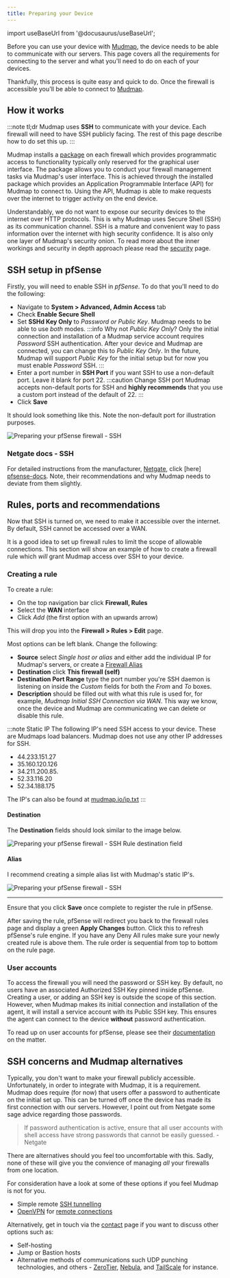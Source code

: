 ```yaml
---
title: Preparing your Device
---
```


import useBaseUrl from '@docusaurus/useBaseUrl';

Before you can use your device with [Mudmap], the device needs to be able to
communicate with our servers. This page covers all the requirements for 
connecting to the server and what you'll need to do on each of your devices.

Thankfully, this process is quite easy and quick to do. Once the firewall is 
accessible you'll be able to connect to [Mudmap].

## How it works

:::note tl;dr
Mudmap uses **SSH** to communicate with your device. Each firewall will 
need to have SSH publicly facing. The rest of this page describe how to do 
set this up. 
:::

Mudmap installs a [package] on each firewall which provides programmatic 
access to functionality typically only reserved for the graphical user 
interface. The package allows you to conduct your firewall management tasks 
via Mudmap's user interface. This is achieved through the installed package 
which provides an Application Programmable Interface (API) for Mudmap to 
connect to. Using the API, Mudmap is able to make requests over the 
internet to trigger activity on the end device. 

Understandably, we do not want to expose our security devices to the internet
over HTTP protocols. This is why Mudmap uses Secure Shell (SSH) as its 
communication channel. SSH is a mature and convenient way to pass 
information over the internet with high security confidence. It is also 
only one layer of Mudmap's security onion. To read more about the inner 
workings and security in depth approach please read the [security] page.

## SSH setup in pfSense

Firstly, you will need to enable SSH in *pfSense*. To do that you'll need to
do the following:

- Navigate to **System > Advanced, Admin Access** tab
- Check **Enable Secure Shell**
- Set **SSHd Key Only** to *Password or Public Key*. Mudmap needs to be 
  able to use *both* modes.
  :::info Why not *Public Key Only*?
  Only the initial connection and installation of a Mudmap service account
  requires *Password* SSH authentication. After your device and Mudmap are
  connected, you can change this to *Public Key Only*. In the future, Mudmap
  will support *Public Key* for the initial setup but for now you must enable
  *Password* SSH.
  ::: 
- Enter a port number in **SSH Port** if you want SSH to use a non-default 
  port. Leave it blank for 
  port 22.
  :::caution Change SSH port
  Mudmap accepts non-default ports for SSH and **highly recommends** that you
  use a custom port instead of the default of 22.
  :::
- Click **Save**

It should look something like this. Note the non-default port for illustration
purposes.


<div style={{textAlign: 'center'}}>
<img  alt="Preparing your pfSense firewall - SSH" src={useBaseUrl
('img/preparing-device-ssh-pfsense.png')} />
</div>


### Netgate docs - SSH

For detailed instructions from the manufacturer, [Netgate], click [here]
[pfsense-docs]. Note, their recommendations and why Mudmap needs to deviate 
from them slightly.

## Rules, ports and recommendations

Now that SSH is turned on, we need to make it accessible over the internet. 
By default, SSH cannot be accessed over a WAN. 

It is a good idea to set up firewall rules to limit the scope of allowable 
connections. This section will show an example of how to create a firewall 
rule which *will* grant Mudmap access over SSH to your device. 

### Creating a rule

To create a rule:

- On the top navigation bar click **Firewall, Rules**
- Select the **WAN** interface
- Click *Add* (the first option with an upwards arrow)

This will drop you into the **Firewall > Rules > Edit** page.

Most options can be left blank. Change the following:

- **Source** select *Single host or alias* and either add the individual IP 
  for Mudmap's servers, or create a [Firewall Alias](#alias)
- **Destination** click **This firewall (self)**
- **Destination Port Range** type the port number you're SSH daemon is 
  listening on inside the *Custom* fields for both the *From* and *To* boxes.
- **Description** should be filled out with what this rule is used for, for 
  example, *Mudmap Initial SSH Connection via WAN*. This way we know, once 
  the device and Mudmap are communicating we can delete or disable this rule.

:::note Static IP
The following IP's need SSH access to your device. These are Mudmaps load 
balancers. Mudmap does not use any other IP addresses for SSH.
- 44.233.151.27
- 35.160.120.126 
- 34.211.200.85.
- 52.33.116.20
- 52.34.188.175

The IP's can also be found at [mudmap.io/ip.txt](https://mudmap.io/ip.txt)
:::

#### Destination 

The **Destination** fields should look similar to the image below. 

<div style={{textAlign: 'center'}}>
<img  alt="Preparing your pfSense firewall - SSH Rule destination field" src=
{useBaseUrl
('img/preparing-device-ssh-rule-destination.png')} />
</div>


#### Alias

I recommend creating a simple alias list with Mudmap's static IP's.

<div style={{textAlign: 'center'}}>
<img  alt="Preparing your pfSense firewall - SSH" src={useBaseUrl
('img/mudmap-ssh-alias-ip.png')} />
</div>

--- 

Ensure that you click **Save** once complete to register the rule in pfSense.

After saving the rule, pfSense will redirect you back to the firewall rules 
page and display a green **Apply Changes** button. Click this to refresh 
pfSense's rule engine. If you have any Deny All rules make sure your newly 
created rule is above them. The rule order is sequential from top to bottom 
on the rule page.

### User accounts

To access the firewall you will need the password or SSH key. By default, 
no users have an associated Authorized SSH Key pinned inside pfSense. 
Creating a user, or adding an SSH key is outside the scope of this section. 
However, when Mudmap makes its initial connection and installation of the 
agent, it will install a service account with its Public SSH key. This 
ensures the agent can connect to the device **without** password 
authentication.

To read up on user accounts for pfSense, please see their 
[documentation][pf-user-docs] on the matter.

## SSH concerns and Mudmap alternatives

Typically, you don't want to make your firewall publicly accessible. 
Unfortunately, in order to integrate with Mudmap, it is a requirement. 
Mudmap does require (for now) that users offer a password to authenticate on 
the initial set up. This can be turned off once the device has made its 
first connection with our servers. However, I point out from Netgate some 
sage advice regarding those passwords.

> If password authentication is active, ensure that all user accounts with
> shell access have strong passwords that cannot be easily guessed. - Netgate
 
There are alternatives should you feel too uncomfortable with this. Sadly, 
none of these will give you the convience of managing *all* your firewalls 
from one location.

For consideration have a look at some of these options if you feel Mudmap is 
not for you. 

- Simple remote [SSH tunnelling][ssh-video]
- [OpenVPN] for [remote connections][remote-video]

Alternatively, get in touch via the [contact] page if you want 
to discuss other options such as:

- Self-hosting
- Jump or Bastion hosts
- Alternative methods of communications such UDP 
  punching technologies, and others - [ZeroTier], [Nebula], and [TailScale] 
  for instance.

[mudmap]: https://mudmap.io/
[netgate]: https://netgate.com/
[pfsense-docs]: https://docs.netgate.com/pfsense/en/latest/recipes/ssh-access.html#User_Access
[pf-user-docs]: https://docs.netgate.com/pfsense/en/latest/usermanager/index.html
[contact]: https://mudmap.io/contact
[zerotier]: https://zerotier.com
[nebula]: https://defined.net
[tailscale]: https://tailscale.com
[openvpn]: https://openvpn.net
[ssh-video]: https://www.youtube.com/watch?v=MVoe3mX_UZQ&ab_channel=LawrenceSystems
[remote-video]: https://www.youtube.com/watch?v=PgielyUFGeQ&ab_channel=LawrenceSystems
[security]: https://docs.mudmap.io/security
[package]: https://github.com/jaredhendrickson13/pfsense-api
